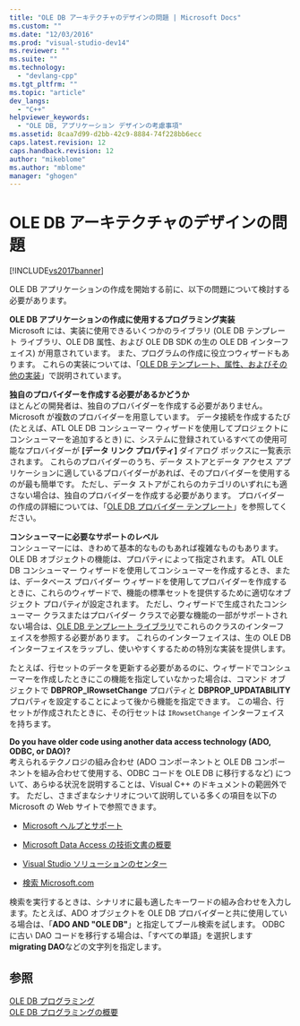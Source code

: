 ```yaml
---
title: "OLE DB アーキテクチャのデザインの問題 | Microsoft Docs"
ms.custom: ""
ms.date: "12/03/2016"
ms.prod: "visual-studio-dev14"
ms.reviewer: ""
ms.suite: ""
ms.technology: 
  - "devlang-cpp"
ms.tgt_pltfrm: ""
ms.topic: "article"
dev_langs: 
  - "C++"
helpviewer_keywords: 
  - "OLE DB, アプリケーション デザインの考慮事項"
ms.assetid: 8caa7d99-d2bb-42c9-8884-74f228bb6ecc
caps.latest.revision: 12
caps.handback.revision: 12
author: "mikeblome"
ms.author: "mblome"
manager: "ghogen"
---
```

# OLE DB アーキテクチャのデザインの問題
[!INCLUDE[vs2017banner](../../assembler/inline/includes/vs2017banner.md)]

OLE DB アプリケーションの作成を開始する前に、以下の問題について検討する必要があります。  
  
 **OLE DB アプリケーションの作成に使用するプログラミング実装**  
 Microsoft には、実装に使用できるいくつかのライブラリ \(OLE DB テンプレート ライブラリ、OLE DB 属性、および OLE DB SDK の生の OLE DB インターフェイス\) が用意されています。  また、プログラムの作成に役立つウィザードもあります。  これらの実装については、「[OLE DB テンプレート、属性、およびその他の実装](../../data/oledb/ole-db-templates-attributes-and-other-implementations.md)」で説明されています。  
  
 **独自のプロバイダーを作成する必要があるかどうか**  
 ほとんどの開発者は、独自のプロバイダーを作成する必要がありません。  Microsoft が複数のプロバイダーを用意しています。  データ接続を作成するたび \(たとえば、ATL OLE DB コンシューマー ウィザードを使用してプロジェクトにコンシューマーを追加するとき\) に、システムに登録されているすべての使用可能なプロバイダーが **\[データ リンク プロパティ\]** ダイアログ ボックスに一覧表示されます。  これらのプロバイダーのうち、データ ストアとデータ アクセス アプリケーションに適しているプロバイダーがあれば、そのプロバイダーを使用するのが最も簡単です。  ただし、データ ストアがこれらのカテゴリのいずれにも適さない場合は、独自のプロバイダーを作成する必要があります。  プロバイダーの作成の詳細については、「[OLE DB プロバイダー テンプレート](../../data/oledb/ole-db-provider-templates-cpp.md)」を参照してください。  
  
 **コンシューマーに必要なサポートのレベル**  
 コンシューマーには、きわめて基本的なものもあれば複雑なものもあります。  OLE DB オブジェクトの機能は、プロパティによって指定されます。  ATL OLE DB コンシューマー ウィザードを使用してコンシューマーを作成するとき、または、データベース プロバイダー ウィザードを使用してプロバイダーを作成するときに、これらのウィザードで、機能の標準セットを提供するために適切なオブジェクト プロパティが設定されます。  ただし、ウィザードで生成されたコンシューマー クラスまたはプロバイダー クラスで必要な機能の一部がサポートされない場合は、[OLE DB テンプレート ライブラリ](../Topic/OLE%20DB%20Templates.md)でこれらのクラスのインターフェイスを参照する必要があります。  これらのインターフェイスは、生の OLE DB インターフェイスをラップし、使いやすくするための特別な実装を提供します。  
  
 たとえば、行セットのデータを更新する必要があるのに、ウィザードでコンシューマーを作成したときにこの機能を指定していなかった場合は、コマンド オブジェクトで **DBPROP\_IRowsetChange** プロパティと **DBPROP\_UPDATABILITY** プロパティを設定することによって後から機能を指定できます。  この場合、行セットが作成されたときに、その行セットは `IRowsetChange` インターフェイスを持ちます。  
  
 **Do you have older code using another data access technology \(ADO, ODBC, or DAO\)?**  
 考えられるテクノロジの組み合わせ \(ADO コンポーネントと OLE DB コンポーネントを組み合わせて使用する、ODBC コードを OLE DB に移行するなど\) について、あらゆる状況を説明することは、Visual C\+\+ のドキュメントの範囲外です。  ただし、さまざまなシナリオについて説明している多くの項目を以下の Microsoft の Web サイトで参照できます。  
  
-   [Microsoft ヘルプとサポート](http://go.microsoft.com/fwlink/?LinkId=148218)  
  
-   [Microsoft Data Access の技術文書の概要](http://go.microsoft.com/fwlink/?LinkId=148217)  
  
-   [Visual Studio ソリューションのセンター](http://go.microsoft.com/fwlink/?LinkId=148215)  
  
-   [検索 Microsoft.com](http://search.microsoft.com/)  
  
 検索を実行するときは、シナリオに最も適したキーワードの組み合わせを入力します。たとえば、ADO オブジェクトを OLE DB プロバイダーと共に使用している場合は、「**ADO AND "OLE DB"**」と指定してブール検索を試します。  ODBC に古い DAO コードを移行する場合は、「すべての単語」を選択します **migrating DAO**などの文字列を指定します。  
  
## 参照  
 [OLE DB プログラミング](../../data/oledb/ole-db-programming.md)   
 [OLE DB プログラミングの概要](../../data/oledb/ole-db-programming-overview.md)
